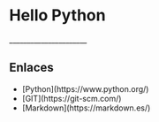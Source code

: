 <H1>Hello Python</H1>
______________________
<H2>Enlaces</h2>
<UL>
<li>[Python](https://www.python.org/)</li>
<li>[GIT](https://git-scm.com/)</li>
<li>[Markdown](https://markdown.es/)</li>
</UL>
